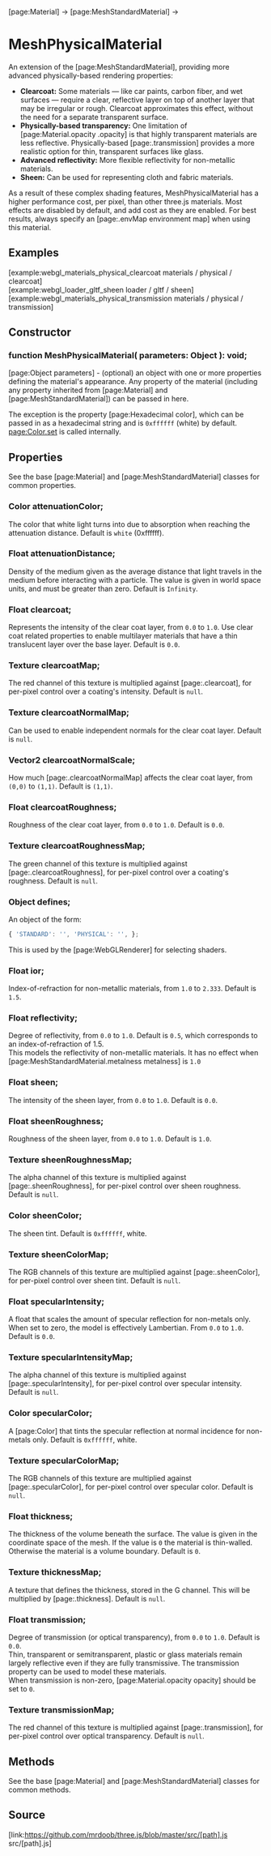 [page:Material] → [page:MeshStandardMaterial] →

# MeshPhysicalMaterial

An extension of the [page:MeshStandardMaterial], providing more advanced
physically-based rendering properties:

  *  **Clearcoat:** Some materials — like car paints, carbon fiber, and wet surfaces — require a clear, reflective layer on top of another layer that may be irregular or rough. Clearcoat approximates this effect, without the need for a separate transparent surface.
  *  **Physically-based transparency:** One limitation of [page:Material.opacity .opacity] is that highly transparent materials are less reflective. Physically-based [page:.transmission] provides a more realistic option for thin, transparent surfaces like glass.
  *  **Advanced reflectivity:** More flexible reflectivity for non-metallic materials.
  *  **Sheen:** Can be used for representing cloth and fabric materials.

As a result of these complex shading features, MeshPhysicalMaterial has a
higher performance cost, per pixel, than other three.js materials. Most
effects are disabled by default, and add cost as they are enabled. For best
results, always specify an [page:.envMap environment map] when using this
material.

## Examples

[example:webgl_materials_physical_clearcoat materials / physical / clearcoat]  
[example:webgl_loader_gltf_sheen loader / gltf / sheen]  
[example:webgl_materials_physical_transmission materials / physical /
transmission]

## Constructor

###  function MeshPhysicalMaterial( parameters: Object ): void;

[page:Object parameters] - (optional) an object with one or more properties
defining the material's appearance. Any property of the material (including
any property inherited from [page:Material] and [page:MeshStandardMaterial])
can be passed in here.  
  
The exception is the property [page:Hexadecimal color], which can be passed in
as a hexadecimal string and is `0xffffff` (white) by default.
[page:Color.set]( color ) is called internally.

## Properties

See the base [page:Material] and [page:MeshStandardMaterial] classes for
common properties.

###  Color attenuationColor;

The color that white light turns into due to absorption when reaching the
attenuation distance. Default is `white` (0xffffff).

###  Float attenuationDistance;

Density of the medium given as the average distance that light travels in the
medium before interacting with a particle. The value is given in world space
units, and must be greater than zero. Default is `Infinity`.

###  Float clearcoat;

Represents the intensity of the clear coat layer, from `0.0` to `1.0`. Use
clear coat related properties to enable multilayer materials that have a thin
translucent layer over the base layer. Default is `0.0`.

###  Texture clearcoatMap;

The red channel of this texture is multiplied against [page:.clearcoat], for
per-pixel control over a coating's intensity. Default is `null`.

###  Texture clearcoatNormalMap;

Can be used to enable independent normals for the clear coat layer. Default is
`null`.

###  Vector2 clearcoatNormalScale;

How much [page:.clearcoatNormalMap] affects the clear coat layer, from `(0,0)`
to `(1,1)`. Default is `(1,1)`.

###  Float clearcoatRoughness;

Roughness of the clear coat layer, from `0.0` to `1.0`. Default is `0.0`.

###  Texture clearcoatRoughnessMap;

The green channel of this texture is multiplied against
[page:.clearcoatRoughness], for per-pixel control over a coating's roughness.
Default is `null`.

###  Object defines;

An object of the form:  
```ts  
{ 'STANDARD': '', 'PHYSICAL': '', };  
```  
This is used by the [page:WebGLRenderer] for selecting shaders.

###  Float ior;

Index-of-refraction for non-metallic materials, from `1.0` to `2.333`. Default
is `1.5`.  

###  Float reflectivity;

Degree of reflectivity, from `0.0` to `1.0`. Default is `0.5`, which
corresponds to an index-of-refraction of 1.5.  
This models the reflectivity of non-metallic materials. It has no effect when
[page:MeshStandardMaterial.metalness metalness] is `1.0`

###  Float sheen;

The intensity of the sheen layer, from `0.0` to `1.0`. Default is `0.0`.

###  Float sheenRoughness;

Roughness of the sheen layer, from `0.0` to `1.0`. Default is `1.0`.

###  Texture sheenRoughnessMap;

The alpha channel of this texture is multiplied against
[page:.sheenRoughness], for per-pixel control over sheen roughness. Default is
`null`.

###  Color sheenColor;

The sheen tint. Default is `0xffffff`, white.

###  Texture sheenColorMap;

The RGB channels of this texture are multiplied against [page:.sheenColor],
for per-pixel control over sheen tint. Default is `null`.

###  Float specularIntensity;

A float that scales the amount of specular reflection for non-metals only.
When set to zero, the model is effectively Lambertian. From `0.0` to `1.0`.
Default is `0.0`.

###  Texture specularIntensityMap;

The alpha channel of this texture is multiplied against
[page:.specularIntensity], for per-pixel control over specular intensity.
Default is `null`.

###  Color specularColor;

A [page:Color] that tints the specular reflection at normal incidence for non-
metals only. Default is `0xffffff`, white.

###  Texture specularColorMap;

The RGB channels of this texture are multiplied against [page:.specularColor],
for per-pixel control over specular color. Default is `null`.

###  Float thickness;

The thickness of the volume beneath the surface. The value is given in the
coordinate space of the mesh. If the value is `0` the material is thin-walled.
Otherwise the material is a volume boundary. Default is `0`.

###  Texture thicknessMap;

A texture that defines the thickness, stored in the G channel. This will be
multiplied by [page:.thickness]. Default is `null`.

###  Float transmission;

Degree of transmission (or optical transparency), from `0.0` to `1.0`. Default
is `0.0`.  
Thin, transparent or semitransparent, plastic or glass materials remain
largely reflective even if they are fully transmissive. The transmission
property can be used to model these materials.  
When transmission is non-zero, [page:Material.opacity opacity] should be set
to `0`.

###  Texture transmissionMap;

The red channel of this texture is multiplied against [page:.transmission],
for per-pixel control over optical transparency. Default is `null`.

## Methods

See the base [page:Material] and [page:MeshStandardMaterial] classes for
common methods.

## Source

[link:https://github.com/mrdoob/three.js/blob/master/src/[path].js
src/[path].js]

